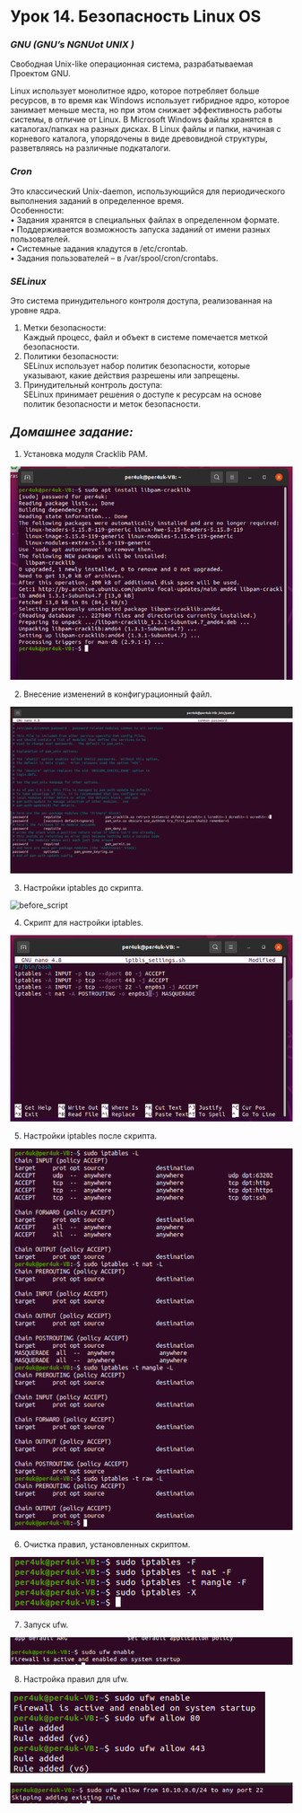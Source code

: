 # Урок 14. Безопасность Linux OS

### ***GNU (GNU’s NGNUot UNIX )*** ###  
  
Cвободная Unix-like операционная система, разрабатываемая Проектом GNU.  

Linux использует монолитное ядро, которое потребляет больше ресурсов, в то время как Windows использует гибридное ядро, которое занимает меньше места, но при этом снижает эффективность работы системы, в отличие от Linux. В Microsoft Windows файлы хранятся в каталогах/папках на разных дисках. В Linux файлы и папки, начиная с корневого каталога, упорядочены в виде древовидной структуры, разветвляясь на различные подкаталоги.  

### ***Cron*** ###  

Это классический Unix-daemon, использующийся для периодического выполнения заданий в определенное время.  
Особенности:  
• Задания хранятся в специальных файлах в определенном формате.  
• Поддерживается возможность запуска заданий от имени разных пользователей.  
• Системные задания кладутся в /etc/crontab.  
• Задания пользователей – в /var/spool/cron/crontabs.  

### ***SELinux*** ###  

Это система принудительного контроля доступа, реализованная на уровне ядра.    
1. Метки безопасности:  
Каждый процесс, файл и объект в системе помечается меткой безопасности.  
2. Политики безопасности:  
SELinux использует набор политик безопасности, которые указывают, какие действия разрешены или запрещены.  
3. Принудительный контроль доступа:  
SELinux принимает решения о доступе к ресурсам на основе политик безопасности и меток безопасности.

## ***Домашнее задание:*** ##  

1. Установка модуля Cracklib PAM.
  
![crack-lib](images/setup_libpam.png)  
  
2. Внесение изменений в конфигурационный файл.
  
![conf](images/remember=5.png)  

3. Настройки iptables до скрипта.
  
![before_script](images/before_script.png) 
  
4. Скрипт для настройки iptables.
  
![script](images/script_sh.png)  
  
5. Настройки iptables после скрипта.
  
![after_script](images/after_script.png) 
  
6. Очистка правил, установленных скриптом.  
  
![clear](images/clear.png)  

7. Запуск ufw.
  
![ufw](images/ufw_launch.png)  
  
8. Настройка правил для ufw.

![ufw](images/ufw_1.png)  

![ufw](images/ufw_2.png)

  
